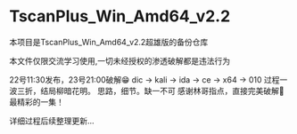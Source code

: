 # TscanPlus_Win_Amd64_v2.2

本项目是TscanPlus_Win_Amd64_v2.2超雄版的备份仓库

本文件仅限交流学习使用,一切未经授权的渗透破解都是违法行为

22号11:30发布，23号21:00破解😁
dic -> kali -> ida -> ce -> x64 -> 010
过程一波三折，结局柳暗花明。
思路，细节。缺一不可
感谢林哥指点，直接完美破解🥳
最精彩的一集！

详细过程后续整理更新...
